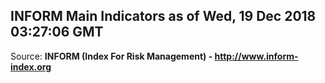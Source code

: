 ## INFORM Main Indicators as of Wed, 19 Dec 2018 03:27:06 GMT

Source: **INFORM (Index For Risk Management) - http://www.inform-index.org**